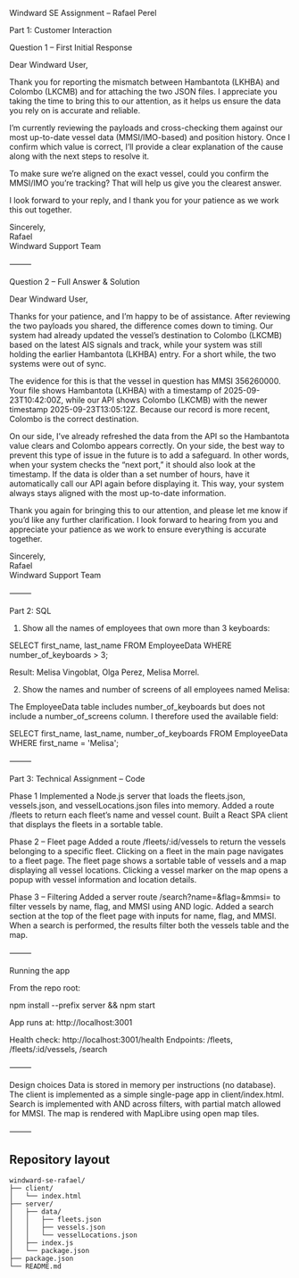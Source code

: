 Windward SE Assignment – Rafael Perel

Part 1: Customer Interaction

Question 1 – First Initial Response

Dear Windward User,

Thank you for reporting the mismatch between Hambantota (LKHBA) and Colombo (LKCMB) and for attaching the two JSON files. I appreciate you taking the time to bring this to our attention, as it helps us ensure the data you rely on is accurate and reliable.

I’m currently reviewing the payloads and cross-checking them against our most up-to-date vessel data (MMSI/IMO-based) and position history. Once I confirm which value is correct, I’ll provide a clear explanation of the cause along with the next steps to resolve it.

To make sure we’re aligned on the exact vessel, could you confirm the MMSI/IMO you’re tracking? That will help us give you the clearest answer.

I look forward to your reply, and I thank you for your patience as we work this out together.

Sincerely,  
Rafael  
Windward Support Team  

⸻

Question 2 – Full Answer & Solution

Dear Windward User,

Thanks for your patience, and I’m happy to be of assistance. After reviewing the two payloads you shared, the difference comes down to timing. Our system had already updated the vessel’s destination to Colombo (LKCMB) based on the latest AIS signals and track, while your system was still holding the earlier Hambantota (LKHBA) entry. For a short while, the two systems were out of sync.

The evidence for this is that the vessel in question has MMSI 356260000. Your file shows Hambantota (LKHBA) with a timestamp of 2025-09-23T10:42:00Z, while our API shows Colombo (LKCMB) with the newer timestamp 2025-09-23T13:05:12Z. Because our record is more recent, Colombo is the correct destination.

On our side, I’ve already refreshed the data from the API so the Hambantota value clears and Colombo appears correctly. On your side, the best way to prevent this type of issue in the future is to add a safeguard. In other words, when your system checks the “next port,” it should also look at the timestamp. If the data is older than a set number of hours, have it automatically call our API again before displaying it. This way, your system always stays aligned with the most up-to-date information.

Thank you again for bringing this to our attention, and please let me know if you’d like any further clarification. I look forward to hearing from you and appreciate your patience as we work to ensure everything is accurate together.

Sincerely,  
Rafael  
Windward Support Team  

⸻

Part 2: SQL
	
1.	Show all the names of employees that own more than 3 keyboards:

SELECT first_name, last_name FROM EmployeeData WHERE number_of_keyboards > 3;

Result: Melisa Vingoblat, Olga Perez, Melisa Morrel.
	
2.	Show the names and number of screens of all employees named Melisa:

The EmployeeData table includes number_of_keyboards but does not include a number_of_screens column. I therefore used the available field:

SELECT first_name, last_name, number_of_keyboards FROM EmployeeData WHERE first_name = 'Melisa';

⸻

Part 3: Technical Assignment – Code

Phase 1
Implemented a Node.js server that loads the fleets.json, vessels.json, and vesselLocations.json files into memory.
Added a route /fleets to return each fleet’s name and vessel count.
Built a React SPA client that displays the fleets in a sortable table.

Phase 2 – Fleet page
Added a route /fleets/:id/vessels to return the vessels belonging to a specific fleet.
Clicking on a fleet in the main page navigates to a fleet page.
The fleet page shows a sortable table of vessels and a map displaying all vessel locations.
Clicking a vessel marker on the map opens a popup with vessel information and location details.

Phase 3 – Filtering
Added a server route /search?name=&flag=&mmsi= to filter vessels by name, flag, and MMSI using AND logic.
Added a search section at the top of the fleet page with inputs for name, flag, and MMSI.
When a search is performed, the results filter both the vessels table and the map.


⸻

Running the app

From the repo root:

npm install --prefix server && npm start

App runs at: http://localhost:3001

Health check: http://localhost:3001/health
Endpoints: /fleets, /fleets/:id/vessels, /search

⸻

Design choices
Data is stored in memory per instructions (no database).
The client is implemented as a simple single-page app in client/index.html.
Search is implemented with AND across filters, with partial match allowed for MMSI.
The map is rendered with MapLibre using open map tiles.

⸻

## Repository layout

```text
windward-se-rafael/
├── client/
│   └── index.html
├── server/
│   ├── data/
│   │   ├── fleets.json
│   │   ├── vessels.json
│   │   └── vesselLocations.json
│   ├── index.js
│   └── package.json
├── package.json
└── README.md
